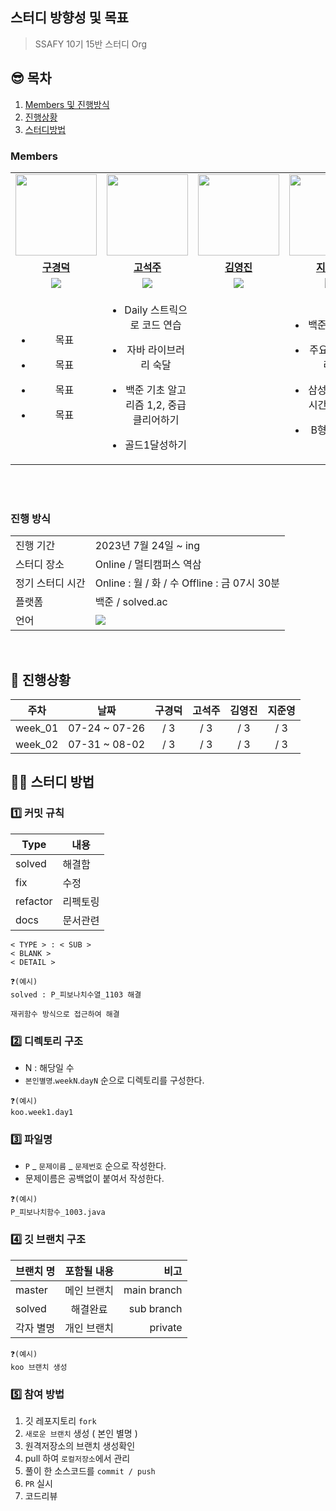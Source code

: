 
## 스터디 방향성 및 목표
> SSAFY 10기 15반 스터디 Org

## 😎 목차
1. [Members 및 진행방식](#Members)
2. [진행상황](#진행상황)
3. [스터디방법](#스터디-방법)

### Members

<table>
 <tr>
    <td align="center"><a href="https://github.com/rnrudejr9"><img src="https://avatars.githubusercontent.com/rnrudejr9" width="130px;" alt=""></a></td>
    <td align="center"><a href="https://github.com/SeokJuGo"><img src="https://avatars.githubusercontent.com/SeokJuGo" width="130px;" alt=""></a></td>
    <td align="center"><a href="https://github.com/JunJI97"><img src="https://avatars.githubusercontent.com/JunJI97" width="130px;" alt=""></a></td>
    <td align="center"><a href="https://github.com/JunJI97"><img src="https://avatars.githubusercontent.com/JunJI97" width="130px;" alt=""></a></td>
  </tr>
  <tr>
    <td align="center"><a href="https://github.com/rnrudejr9"><b>구경덕</b></a></td>
    <td align="center"><a href="https://github.com/SeokJuGo"><b>고석주</b></a></td>
    <td align="center"><a href="https://github.com/jaea-kim"><b>김영진</b></a></td>
    <td align="center"><a href="https://github.com/JunJI97"><b>지준영</b></a></td>
  </tr>
  <tr> 
    <td align="center"><img src="https://img.shields.io/badge/Java-007396.svg?&style=for-the-badge&logo=Java&logoColor=white"></td>
    <td align="center"><img src="https://img.shields.io/badge/Java-007396?style=for-the-badge&logo=java&logoColor=white"><br/></td>
    <td align="center"><img src="https://img.shields.io/badge/Java-007396?style=for-the-badge&logo=java&logoColor=white"><br/></td>
    <td align="center"><img src="https://img.shields.io/badge/Java-007396?style=for-the-badge&logo=java&logoColor=white"><br/></td>
  </tr> 
    <tr> 
    <td align="center">
	    <ul><li> 목표</li></ul>
	    <ul><li> 목표</li></ul>
	    <ul><li> 목표</li></ul>
	    <ul><li> 목표</li></ul>
	</td>
    <td align="center">
	    <ul><li>Daily 스트릭으로 코드 연습</li></ul>
	    <ul><li>자바 라이브러리 숙달</li></ul>
	    <ul><li>백준 기초 알고리즘 1,2, 중급 클리어하기</li></ul>
	    <ul><li>골드1달성하기</li></ul>
    </td>
    <td align="center"></td>
    <td align="center">
	    <ul><li> 백준 골드 입성</li></ul>
	    <ul><li> 주요 라이브러리 적응</li></ul>
	    <ul><li> 삼성 기출 풀이시간 단축(3h)</li></ul>
	    <ul><li> B형 도전하기</li></ul>
    </td>
  </tr> 
</table>

<br>
<br>

###  진행 방식
<table>
  <tr>
    <td>진행 기간</td>
    <td>2023년 7월 24일 ~ ing </td>
  </tr>
  <tr>
    <td>스터디 장소</td>
    <td>Online / 멀티캠퍼스 역삼</td>
  </tr>
  <tr>
    <td>정기 스터디 시간</td>
    <td>Online : 월 / 화 / 수 Offline : 금 07시 30분</td>
  </tr>
  <tr>
    <td>플랫폼</td>
    <td>백준 / solved.ac</td>
  </tr>
  <tr>
    <td>언어</td>
    <td><img src="https://img.shields.io/badge/Java-007396.svg?&style=for-the-badge&logo=Java&logoColor=white"> 
  </tr>
</table>

<br/>

## 🎨 진행상황

|   주차    |      날짜       | 구경덕 | 고석주 | 김영진 | 지준영 | 
|:-------:|:-------------:|:-------:|:---------:|:--------:|:------------:|
| week_01 | 07-24 ~ 07-26 |    / 3    |     / 3     |    / 3     |      / 3      |
| week_02 | 07-31 ~ 08-02 |    / 3    |     / 3     |    / 3     |      / 3      |



## 💁‍♂️ 스터디 방법

### 1️⃣ 커밋 규칙

| Type | 내용 |
|--|--|
| solved | 해결함 |
| fix | 수정 |
| refactor | 리펙토링 |
| docs | 문서관련 |

```
< TYPE > : < SUB >
< BLANK >
< DETAIL > 
```
```
❓(예시)
solved : P_피보나치수열_1103 해결

재귀함수 방식으로 접근하여 해결
```

### 2️⃣ 디렉토리 구조

* N : 해당일 수
* `본인별명`.`weekN`.`dayN` 순으로 디렉토리를 구성한다.

```
❓(예시)
koo.week1.day1
```

### 3️⃣ 파일명

* `P` _ `문제이름` _	`문제번호`  순으로 작성한다.
* 문제이름은 공백없이 붙여서 작성한다.
 ```
❓(예시) 
P_피보나치함수_1003.java
```

### 4️⃣ 깃 브랜치 구조

| 브랜치 명 | 포함될 내용 | 비고 |
|:----------|:----------:|----------:|
| master | 메인 브랜치 | main branch |
| solved | 해결완료 | sub branch |
| 각자 별명 | 개인 브랜치 | private | 

```
❓(예시) 
koo 브랜치 생성
```

### 5️⃣ 참여 방법
1. 깃 레포지토리 `fork`
2. `새로운 브랜치` 생성 ( 본인 별명 )
3. 원격저장소의 브랜치 생성확인
4. pull 하여 `로컬저장소`에서 관리
5. 풀이 한 소스코드를 `commit / push`
6. `PR` 실시
7. 코드리뷰
